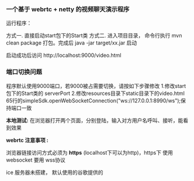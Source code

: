 ### 一个基于 webrtc + netty 的视频聊天演示程序

运行程序：

方式一. 直接启动start包下的Start类
方式二.  进入项目目录， 命令行执行 mvn clean package 打包。完成后  java -jar target/xx.jar  启动

 启动成功后访问 http://localhost:9000/video.html

### 端口切换问题
程序默认使用9000端口，若9000被占需要切换，请按如下步骤修改
1.修改start包下的Start类的 serverPort
2.修改resources目录下static目录下的video.html 65行的simpleSdk.openWebSocketConnection("ws://127.0.0.1:8990/ws");保持端口一致

**本地测试:**  在浏览器打开两个页面，分别登陆，输入对方用户名呼叫、接听，能看到效果

**webrtc 注意事项 :**  

浏览器链接访问方式必须为 **https** (localhost下可以为http)，https下 使用 websocket  要用 wss协议

ice 服务器未搭建，  默认使用的谷歌提供的

